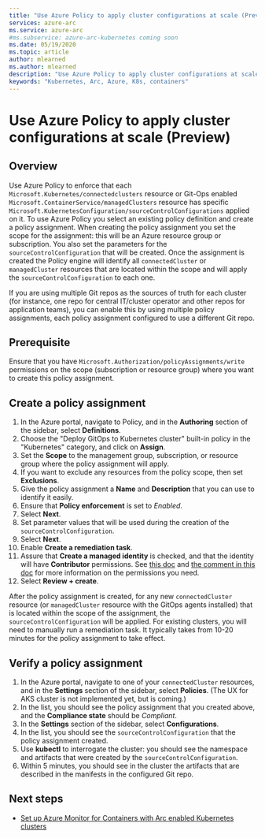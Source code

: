 ```yaml
---
title: "Use Azure Policy to apply cluster configurations at scale (Preview)"
services: azure-arc
ms.service: azure-arc
#ms.subservice: azure-arc-kubernetes coming soon
ms.date: 05/19/2020
ms.topic: article
author: mlearned
ms.author: mlearned
description: "Use Azure Policy to apply cluster configurations at scale"
keywords: "Kubernetes, Arc, Azure, K8s, containers"
---
```


# Use Azure Policy to apply cluster configurations at scale (Preview)

## Overview

Use Azure Policy to enforce that each `Microsoft.Kubernetes/connectedclusters` resource or Git-Ops enabled `Microsoft.ContainerService/managedClusters` resource has specific `Microsoft.KubernetesConfiguration/sourceControlConfigurations` applied on it. To use Azure Policy you select an existing policy definition and create a policy assignment. When creating the policy assignment you set the scope for the assignment: this will be an Azure resource group or subscription. You also set the parameters for the `sourceControlConfiguration` that will be created. Once the assignment is created the Policy engine will identify all `connectedCluster` or `managedCluster` resources that are located within the scope and will apply the `sourceControlConfiguration` to each one.

If you are using multiple Git repos as the sources of truth for each cluster (for instance, one repo for central IT/cluster operator and other repos for application teams), you can enable this by using multiple policy assignments, each policy assignment configured to use a different Git repo.

## Prerequisite

Ensure that you have `Microsoft.Authorization/policyAssignments/write` permissions on the scope (subscription or resource group) where you want to create this policy assignment.

## Create a policy assignment

1. In the Azure portal, navigate to Policy, and in the **Authoring** section of the sidebar, select **Definitions**.
2. Choose the "Deploy GitOps to Kubernetes cluster" built-in policy in the "Kubernetes" category, and click on **Assign**.
3. Set the **Scope** to the management group, subscription, or resource group where the policy assignment will apply.
4. If you want to exclude any resources from the policy scope, then set **Exclusions**.
5. Give the policy assignment a **Name** and **Description** that you can use to identify it easily.
6. Ensure that **Policy enforcement** is set to *Enabled*.
7. Select **Next**.
8. Set parameter values that will be used during the creation of the `sourceControlConfiguration`.
9. Select **Next**.
10. Enable **Create a remediation task**.
11. Assure that **Create a managed identity** is checked, and that the identity will have **Contributor** permissions. See [this doc](../../governance/policy/assign-policy-portal.md) and [the comment in this doc](../../governance/policy/how-to/remediate-resources.md) for more information on the permissions you need.
12. Select **Review + create**.

After the policy assignment is created, for any new `connectedCluster` resource (or `managedCluster` resource with the GitOps agents installed) that is located within the scope of the assignment, the `sourceControlConfiguration` will be applied. For existing clusters, you will need to manually run a remediation task. It typically takes from 10-20 minutes for the policy assignment to take effect.

## Verify a policy assignment

1. In the Azure portal, navigate to one of your `connectedCluster` resources, and in the **Settings** section of the sidebar, select **Policies**. (The UX for AKS cluster is not implemented yet, but is coming.)
2. In the list, you should see the policy assignment that you created above, and the **Compliance state** should be *Compliant*.
3. In the **Settings** section of the sidebar, select **Configurations**.
4. In the list, you should see the `sourceControlConfiguration` that the policy assignment created.
5. Use **kubectl** to interrogate the cluster: you should see the namespace and artifacts that were created by the `sourceControlConfiguration`.
6. Within 5 minutes, you should see in the cluster the artifacts that are described in the manifests in the configured Git repo.

## Next steps

* [Set up Azure Monitor for Containers with Arc enabled Kubernetes clusters](../../azure-monitor/containers/container-insights-enable-arc-enabled-clusters.md)
